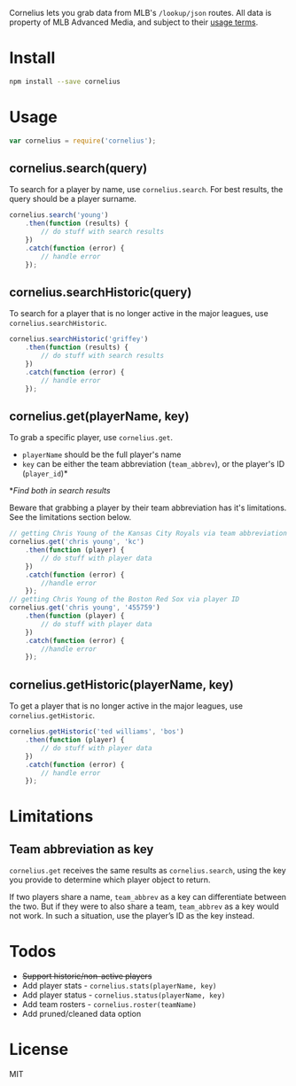 Cornelius lets you grab data from MLB's `/lookup/json` routes. All data is property of MLB Advanced Media, and subject to their [usage terms](http://gdx.mlb.com/components/copyright.txt).

# Install
```sh
npm install --save cornelius
```

# Usage
```javascript
var cornelius = require('cornelius');
```

## cornelius.search(query)
To search for a player by name, use `cornelius.search`. For best results, the query should be a player surname.
```javascript
cornelius.search('young')
    .then(function (results) {
        // do stuff with search results
    })
    .catch(function (error) {
        // handle error
    });
```

## cornelius.searchHistoric(query)
To search for a player that is no longer active in the major leagues, use `cornelius.searchHistoric`.
```javascript
cornelius.searchHistoric('griffey')
    .then(function (results) {
        // do stuff with search results
    })
    .catch(function (error) {
        // handle error
    });
```

## cornelius.get(playerName, key)
To grab a specific player, use `cornelius.get`.
- `playerName` should be the full player's name 
- `key` can be either the team abbreviation (`team_abbrev`), or the player's ID (`player_id`)*

**Find both in search results*

Beware that grabbing a player by their team abbreviation has it's limitations. See the limitations section below.
```javascript
// getting Chris Young of the Kansas City Royals via team abbreviation
cornelius.get('chris young', 'kc')
    .then(function (player) {
        // do stuff with player data
    })
    .catch(function (error) {
        //handle error
    });
// getting Chris Young of the Boston Red Sox via player ID
cornelius.get('chris young', '455759')
    .then(function (player) {
        // do stuff with player data
    })
    .catch(function (error) {
        //handle error
    });
```

## cornelius.getHistoric(playerName, key)
To get a player that is no longer active in the major leagues, use ``cornelius.getHistoric``.
```javascript
cornelius.getHistoric('ted williams', 'bos')
	.then(function (player) {
		// do stuff with player data
	})
	.catch(function (error) {
		// handle error
	});
```

# Limitations
## Team abbreviation as key
`cornelius.get` receives the same results as `cornelius.search`, using the key you provide to determine which player object to return. 

If two players share a name, `team_abbrev` as a key can differentiate between the two. But if they were to also share a team, `team_abbrev` as a key would not work. In such a situation, use the player’s ID as the key instead.

# Todos

 - ~~Support historic/non-active players~~
 - Add player stats - `cornelius.stats(playerName, key)`
 - Add player status - `cornelius.status(playerName, key)`
 - Add team rosters - `cornelius.roster(teamName)`
 - Add pruned/cleaned data option

# License

MIT
